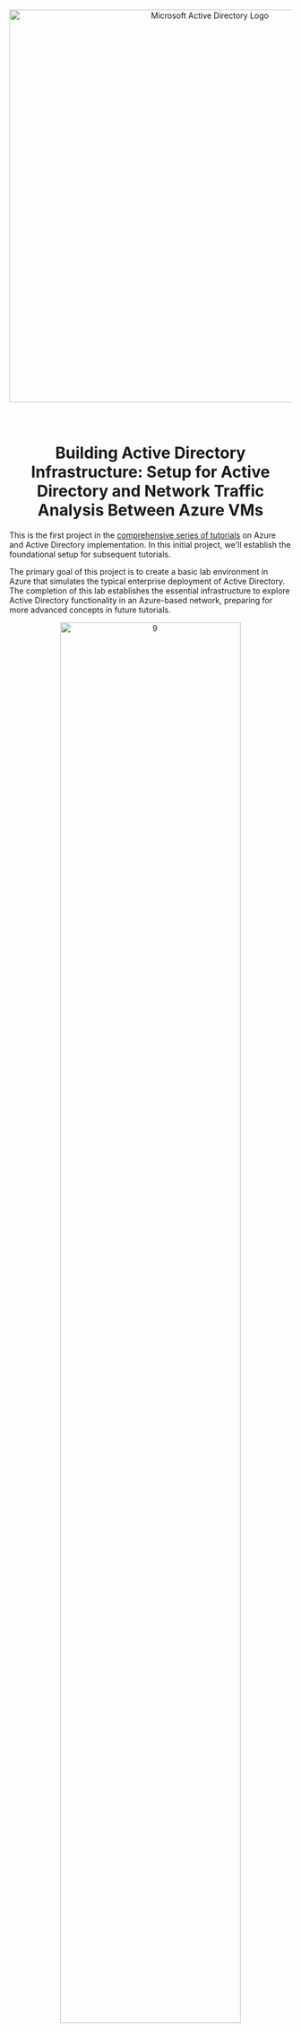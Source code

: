 <br>

<p align="center">
<img width="700" src="https://github.com/user-attachments/assets/9b6b0a51-6411-4e01-96c5-1bb31e6fd986" alt="Microsoft Active Directory Logo"/>
<br>

<br>

<br>

<h1 align="center">Building Active Directory Infrastructure: Setup for Active Directory and Network Traffic Analysis Between Azure VMs</h1>

This is the first project in the [comprehensive series of tutorials](https://github.com/vincentchachere/Active-Directory-Deployment-and-Configuration) on Azure and Active Directory implementation. In this initial project, we'll establish the foundational setup for subsequent tutorials.

The primary goal of this project is to create a basic lab environment in Azure that simulates the typical enterprise deployment of Active Directory. The completion of this lab establishes the essential infrastructure to explore Active Directory functionality in an Azure-based network, preparing for more advanced concepts in future tutorials.

<p align="center">
<img src="https://github.com/user-attachments/assets/ef89ffa6-e50e-4996-bca1-85925307f212" height="80%" width="80%" alt="9"/><br />

## On-Premises Active Directory Deployed in the Cloud (Azure)
Active Directory essentially manages user accounts, passwords, permissions, and devices at large scale. This tutorial explains how to implement on-premises Active Directory in Azure Virtual Machines.

<ins>The difference between On-Premise Active Directory and Azure Active Directory</ins>:

- `On-Premise Active Directory`: Refers to infrastructure hosted and managed locally within an organization's physical data centers. This requires direct management and maintenance by the organization.

- `Azure Active Directory`: Refers to infrastructure and services provided remotely by Microsoft, hosted on their global data centers. This offers scalable, managed cloud services with remote access.

## Environments and Technologies Used

- Microsoft Azure (Virtual Machines/Compute)
- Remote Desktop
- Windows Defender Firewall
- Active Directory Domain Services
- PowerShell

## Operating Systems Used

- Windows Server 2022
- Windows 10 (21H2)

## High-Level Active Directory Infrastructure Steps

- Create Domain Controller (DC-1)
- Set Domain Controller's (DC-1) NIC Private IP Address to be Static
- Create Client-1 VM
- Test Connectivity Between the Client-1 and Domain Controller (DC-1)

<details>

<summary>

## ⚙️ Part 1: Create Domain Controller (DC-1)

</summary>

### 1. ) Create Domain Controller (DC-1)

First, create a resource group to host the virtual machines: DC-1 (Domain Controller) and Client-1.

<ins>Here are the following configurations</ins>:

  - Resource Group: `Active-Directory-Lab`

  - Virtual Machine Name: `DC-1`

  - Region: `East US`

  - Image: `Windows Server 2022 Datacenter: Azure Edition - x64 Gen2` (*Make sure to choose the correct VM image, or setting up the Domain Controller may fail.*)
   
  - Size: `Standard_D2s_v3 - 2 vcpus, 8 GiB memory ($137.24/month)`

  - Username: `labuser` (*Whatever you want - Just remember it*)

  - Password: `Whatever you want - Just remember it`

  - Check: `The Two Licensing Boxes` at the bottom

  - Go To: `Networking` Tab to create your Virtual Network and Subnet

<img width="800" alt="isolated" src="https://github.com/user-attachments/assets/f4af6123-245c-4ec0-809f-cd0b0109e4cf">

<br>
<br>
<br>

<ins>Within your Network tab</ins>:

  - Virtual Network: `Active-Directory-Vnet`

  - *The Subnet will create itself*

  - Click: `Review + Create`

    Then..

  - Click:  `Create`

<img width="800" alt="isolated" src="https://github.com/user-attachments/assets/0eccc2b2-0b13-4351-8315-b84b42e26d1a">

<br>

</details>

<details>

<summary>

## ⚙️ Part 2: Set DC-1's NIC Private IP Address to be Static

</summary>

### 2. ) Set DC-1's NIC Private IP Address to be Static

 - Resource Group: `Active-Directory-Lab` > VM: `DC-1` > `Network Settings` > Network Interface: `dc-1335_z1` > `ipconfig1`
	   
<img width="800" alt="isolated" src="https://github.com/user-attachments/assets/fd418504-f33c-4938-b41d-52e5326486b7">

<br>
<br>
<br>

<ins>Setting DC-1’s Private IP address to be static</ins>:

- Resource Group: `Active-Directory-Lab` > VM: `DC-1` > `Network Settings` > Network Interface: `dc-1335_z1` > `ipconfig1`

  - Select: `Static`

  - Click: `Save`

<img width="800" alt="isolated" src="https://github.com/user-attachments/assets/c017c1de-e443-4abe-963b-ede58dceb837">

<br>

</details>

<details>

<summary>

## ⚙️ Part 3: Create Client-1 VM

</summary>

### 3. ) Create Client-1 VM

*You may need to wait a bit for the VNET (Active-Directory-Vnet) to be created.*

<ins>Similar to creating your domain controller, here are the Client-1 Configurations</ins>:

- Resource Group: `Active-Directory-Lab` (Same as your Domain Controller: DC-1)

- Virtual Machine Name: `Client-1`

- Region: `East US` (Same as your Domain Controller: DC-1)

- Image: `Windows 10 Pro, version 22H2 - x64 Gen2`

- Size: `Standard_D2s_v3 - 2 vcpus, 8 GiB memory ($70.08/month)` (Same as your Domain Controller: DC-1)

- Username: `Use the same one you used for you Domain Controller` for simplicity sake

- Password: `Use the same one you used for you Domain Controller` for simplicity sake

- Check: `The Licensing Boxe` at the bottom

- Go To: `Networking` Tab to select the same VNET as your domain controller (DC-1)

<img width="800" alt="isolated" src="https://github.com/user-attachments/assets/d68b9dde-7cf9-4c3b-9a3b-54b07117a782">

<br>

</details>

<details>

<summary>

## ⚙️ Part 4: Test Connectivity Between Client-1 and DC-1

</summary>

### 4.) Test Connectivity Between Client-1 and DC-1

- Remote Desktop (RDP) into: `Client-1` (labuser)

- Once Inside Client-1 Open: `PowerShell`

- Perpetual Ping: `DC-1's private IP Address`

  - Type In: `ping 10.1.0.4 -t`

*The ping request continually times out due to the firewall settings.*

*To fix this, we need to enable the two ICMPv4 inbound rules on DC-1's local Windows firewall.*

<img width="800" alt="isolated" src="https://github.com/user-attachments/assets/9006e012-66c0-4e64-9ce7-0554e78a861d">

<br>
<br>
<br>

<ins>Test Connectivity Between Client-1 and the DC-1</ins>:

- Remote Desktop (RDP) into: `DC-1`

- Search: `wf.msc` (Windows Firewall - Microsoft)

*Look for the rules with Core Networking Diagnostics - ICMP Echo Request (ICMPv4-In)*

- Enable: `Both ICMPv4 Inbound Rules` (There are <ins>two</ins> you need to enable)

*They should have two green check marks next to them when you enable them just like the others.*

<img width="800" alt="isolated" src="https://github.com/user-attachments/assets/3b0ec287-a457-4508-a08c-fb6c0c3b1c39">

<br>
<br>
<br>

<ins>Test Connectivity Between Client-1 and the DC-1</ins>:

- Log back into: `Client-1`

*Notice the command line will automatically begin pinging DC-1 successfully*

<img width="800" alt="isolated" src="https://github.com/user-attachments/assets/58978843-73c7-47b5-a4d9-d4ff062487fc">

</details>

<h2 align="center">Final Thoughts</h2> 

In this lab, we deployed On-premises Active Directory in the Cloud using Azure Virtual Machines. This foundational setup, including the creation of a Domain Controller (DC-1) and Client-1 VM with tested connectivity, establishing the basic infrastructure for simulating enterprise-level Active Directory in Azure.

To continue building on this lab, check out the [next tutorial](https://github.com/vincentchachere/Active-Directory-Deployment-and-Configuration) within this series, where we’ll dive deeper into deploying, configuring, and expanding Active Directory functionality.

Thank you for following along with this project. Your time and effort in learning and implementing these concepts are greatly appreciated.

☎️ For questions or to connect you can reach me at: www.linkedin.com/in/vincentchachere
